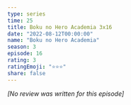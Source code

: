 ```yaml
---
type: series
time: 25
title: Boku no Hero Academia 3x16
date: "2022-08-12T00:00:00"
name: "Boku no Hero Academia"
season: 3
episode: 16
rating: 3
ratingEmoji: "⭐️⭐️⭐️"
share: false
---
```


*[No review was written for this episode]*